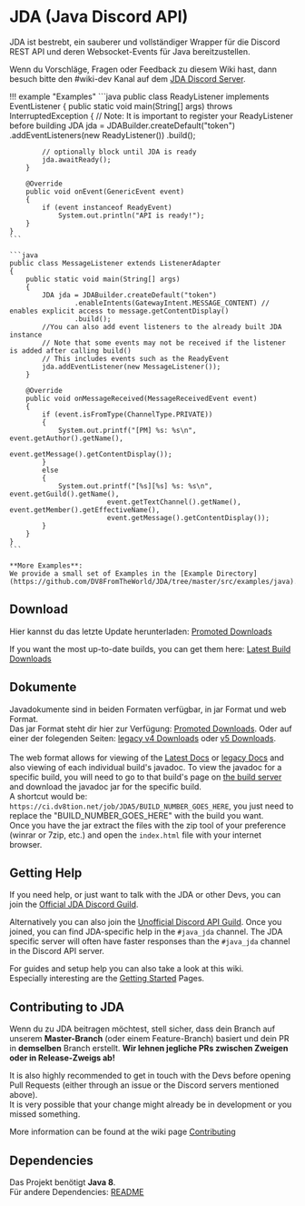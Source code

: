 # JDA (Java Discord API)
JDA ist bestrebt, ein sauberer und vollständiger Wrapper für die Discord REST API und deren Websocket-Events für Java bereitzustellen.

Wenn du Vorschläge, Fragen oder Feedback zu diesem Wiki hast, dann besuch bitte den #wiki-dev Kanal auf dem [JDA Discord Server](https://discord.gg/0hMr4ce0tIk3pSjp).

!!! example "Examples"
    ```java
    public class ReadyListener implements EventListener
    {
        public static void main(String[] args)
                throws InterruptedException
        {
            // Note: It is important to register your ReadyListener before building
            JDA jda = JDABuilder.createDefault("token")
                .addEventListeners(new ReadyListener())
                .build();

            // optionally block until JDA is ready
            jda.awaitReady();
        }

        @Override
        public void onEvent(GenericEvent event)
        {
            if (event instanceof ReadyEvent)
                System.out.println("API is ready!");
        }
    }
    ```

    ```java
    public class MessageListener extends ListenerAdapter
    {
        public static void main(String[] args)
        {
            JDA jda = JDABuilder.createDefault("token")
                    .enableIntents(GatewayIntent.MESSAGE_CONTENT) // enables explicit access to message.getContentDisplay()
                    .build();
            //You can also add event listeners to the already built JDA instance
            // Note that some events may not be received if the listener is added after calling build()
            // This includes events such as the ReadyEvent
            jda.addEventListener(new MessageListener());
        }

        @Override
        public void onMessageReceived(MessageReceivedEvent event)
        {
            if (event.isFromType(ChannelType.PRIVATE))
            {
                System.out.printf("[PM] %s: %s\n", event.getAuthor().getName(),
                                        event.getMessage().getContentDisplay());
            }
            else
            {
                System.out.printf("[%s][%s] %s: %s\n", event.getGuild().getName(),
                            event.getTextChannel().getName(), event.getMember().getEffectiveName(),
                            event.getMessage().getContentDisplay());
            }
        }
    }
    ```

    **More Examples**:
    We provide a small set of Examples in the [Example Directory](https://github.com/DV8FromTheWorld/JDA/tree/master/src/examples/java).

## Download
Hier kannst du das letzte Update herunterladen:
[Promoted Downloads](https://github.com/DV8FromTheWorld/JDA/releases)

If you want the most up-to-date builds, you can get them here: [Latest Build Downloads](https://ci.dv8tion.net/job/JDA5/)

## Dokumente
Javadokumente sind in beiden Formaten verfügbar, in jar Format und web Format.<br>
Das jar Format steht dir hier zur Verfügung: [Promoted Downloads](https://github.com/DV8FromTheWorld/JDA/releases). Oder auf einer der folegenden Seiten: [legacy v4 Downloads](https://ci.dv8tion.net/job/JDA/) oder [v5 Downloads](https://ci.dv8tion.net/job/JDA5/).<br>
<br>
The web format allows for viewing of the [Latest Docs](https://ci.dv8tion.net/job/JDA5/javadoc/) or [legacy Docs](https://ci.dv8tion.net/job/JDA/javadoc/) 
and also viewing of each individual build's javadoc. To view the javadoc for a specific build, you will need to go to that build's page
on [the build server](https://ci.dv8tion.net/job/JDA5/) and download the javadoc jar for the specific build.<br>
A shortcut would be: `https://ci.dv8tion.net/job/JDA5/BUILD_NUMBER_GOES_HERE`, you just need to replace the 
"BUILD_NUMBER_GOES_HERE" with the build you want.<br>
Once you have the jar extract the files with the zip tool of your preference (winrar or 7zip, etc.) and open the `index.html` file with your internet browser.

## Getting Help
If you need help, or just want to talk with the JDA or other Devs, you can join the [Official JDA Discord Guild](https://discord.gg/0hMr4ce0tIl3SLv5).

Alternatively you can also join the [Unofficial Discord API Guild](https://discord.gg/discord-api).
Once you joined, you can find JDA-specific help in the `#java_jda` channel.
The JDA specific server will often have faster responses than the `#java_jda` channel in the Discord API server.

For guides and setup help you can also take a look at this wiki.
<br>Especially interesting are the [Getting Started](../using-jda/getting-started.md) Pages.

## Contributing to JDA
Wenn du zu JDA beitragen möchtest, stell sicher, dass dein Branch auf unserem **Master-Branch** (oder einem Feature-Branch)
basiert und dein PR in **demselben** Branch erstellt. **Wir lehnen jegliche PRs zwischen Zweigen oder in Release-Zweigs ab!**

It is also highly recommended to get in touch with the Devs before opening Pull Requests (either through an issue or the Discord servers mentioned above).<br>
It is very possible that your change might already be in development or you missed something.

More information can be found at the wiki page [Contributing](../contributing/contributing.md)

## Dependencies
Das Projekt benötigt **Java 8**.<br>
Für andere Dependencies: [README](https://github.com/DV8FromTheWorld/JDA/tree/master/README.md)
